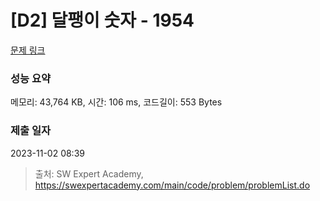 # [D2] 달팽이 숫자 - 1954 

[문제 링크](https://swexpertacademy.com/main/code/problem/problemDetail.do?contestProbId=AV5PobmqAPoDFAUq) 

### 성능 요약

메모리: 43,764 KB, 시간: 106 ms, 코드길이: 553 Bytes

### 제출 일자

2023-11-02 08:39



> 출처: SW Expert Academy, https://swexpertacademy.com/main/code/problem/problemList.do